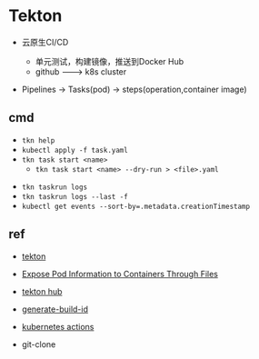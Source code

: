 # Tekton

+ 云原生CI/CD
    + 单元测试，构建镜像，推送到Docker Hub
    + github ---> k8s cluster

+ Pipelines -> Tasks(pod) -> steps(operation,container image)

## cmd
+ `tkn help`
+ `kubectl apply -f task.yaml`
+ `tkn task start <name> `
    + `tkn task start <name> --dry-run > <file>.yaml`


<!-- debug -->
+ `tkn taskrun logs`
+ `tkn taskrun logs --last -f`
+ `kubectl get events --sort-by=.metadata.creationTimestamp`

## ref

+ [tekton](https://tekton.dev/docs/getting-started/)
<!-- details -->
+ [Expose Pod Information to Containers Through Files](https://kubernetes.io/docs/tasks/inject-data-application/downward-api-volume-expose-pod-information/#the-downward-api)

<!-- task -->
+ [tekton hub](https://hub.tekton.dev/)
+ [generate-build-id](https://github.com/tektoncd/catalog/blob/main/task/generate-build-id/0.1/generate-build-id.yaml)
+ [kubernetes actions](https://hub.tekton.dev/tekton/task/kubernetes-actions)

+ git-clone